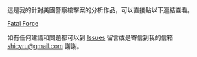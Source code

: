 這是我的針對美國警察槍擊案的分析作品，可以直接點以下連結查看。

[Fatal Force](https://htmlpreview.github.io/?https://github.com/Andreaouou/Data-Analyst-Porfolio/blob/master/Fatal-Force/Fatal_Force_(start)_%E6%95%B4%E7%90%86%E7%89%88.html)

如有任何建議和問題都可以到 [Issues](https://github.com/Andreaouou/Data-Analyst-Porfolio/issues) 留言或是寄信到我的信箱 shicyru@gmail.com 謝謝。
